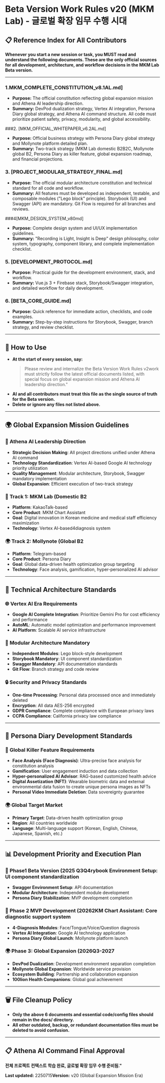 # Beta Version Work Rules v20 (MKM Lab) - 글로벌 확장 임무 수행 시대

## 📋 Reference Index for All Contributors

**Whenever you start a new session or task, you MUST read and understand the following documents. These are the only official sources for all development, architecture, and workflow decisions in the MKM Lab Beta version.**

---

### 1.MKM_COMPLETE_CONSTITUTION_v8.1AL.md]
- **Purpose:** The official constitution reflecting global expansion mission and Athena AI leadership direction.
- **Summary:** DevPod dualization strategy, Vertex AI integration, Persona Diary global strategy, and Athena AI command structure. All code must prioritize patient safety, privacy, modularity, and global accessibility.

###2. [MKM_OFFICIAL_WHITEPAPER_v6.2AL.md]
- **Purpose:** Official business strategy with Persona Diary global strategy and Mollynote platform detailed plan.
- **Summary:** Two-track strategy (MKM Lab domestic B2B2C, Mollynote global B2, Persona Diary as killer feature, global expansion roadmap, and financial projections.

### 3. [PROJECT_MODULAR_STRATEGY_FINAL.md]
- **Purpose:** The official modular architecture constitution and technical standard for all code and workflow.
- **Summary:** All features must be developed as independent, testable, and composable modules ("Lego block" principle). Storybook (UI) and Swagger (API) are mandatory. Git Flow is required for all branches and reviews.

###4[MKM_DESIGN_SYSTEM_v80md]
- **Purpose:** Complete design system and UI/UX implementation guidelines.
- **Summary:** "Recording is Light, Insight is Deep" design philosophy, color system, typography, component library, and complete implementation checklist.

### 5. [DEVELOPMENT_PROTOCOL.md]
- **Purpose:** Practical guide for the development environment, stack, and workflow.
- **Summary:** Vue.js 3 + Firebase stack, Storybook/Swagger integration, and detailed workflow for daily development.

### 6. [BETA_CORE_GUIDE.md]
- **Purpose:** Quick reference for immediate action, checklists, and code examples.
- **Summary:** Step-by-step instructions for Storybook, Swagger, branch strategy, and review checklist.

---

## 🚦 How to Use

- **At the start of every session, say:**
  > Please review and internalize the Beta Version Work Rules v2work must strictly follow the latest official documents listed, with special focus on global expansion mission and Athena AI leadership direction."
- **AI and all contributors must treat this file as the single source of truth for the Beta version.**
- **Delete or ignore any files not listed above.**

---

## 🌍 **Global Expansion Mission Guidelines**

### 🎯 **Athena AI Leadership Direction**
- **Strategic Decision Making**: All project directions unified under Athena AI command
- **Technology Standardization**: Vertex AI-based Google AI technology priority utilization
- **Quality Management**: Modular architecture, Storybook, Swagger mandatory implementation
- **Global Expansion**: Efficient execution of two-track strategy

### 🏥 **Track 1: MKM Lab (Domestic B2**
- **Platform**: KakaoTalk-based
- **Core Product**: MKM Chart Assistant
- **Goal**: Digital innovation in Korean medicine and medical staff efficiency maximization
- **Technology**: Vertex AI-based4diagnosis system

### 🌍 **Track 2: Mollynote (Global B2**
- **Platform**: Telegram-based
- **Core Product**: Persona Diary
- **Goal**: Global data-driven health optimization group targeting
- **Technology**: Face analysis, gamification, hyper-personalized AI advisor

---

## 🔧 **Technical Architecture Standards**

### 🌐 **Vertex AI Era Requirements**
- **Google AI Complete Integration**: Prioritize Gemini Pro for cost efficiency and performance
- **AutoML**: Automatic model optimization and performance improvement
- **AI Platform**: Scalable AI service infrastructure

### 🧩 **Modular Architecture Mandatory**
- **Independent Modules**: Lego block-style development
- **Storybook Mandatory**: UI component standardization
- **Swagger Mandatory**: API documentation standards
- **Git Flow**: Branch strategy and code review

### 🔒 **Security and Privacy Standards**
- **One-time Processing**: Personal data processed once and immediately deleted
- **Encryption**: All data AES-256 encrypted
- **GDPR Compliance**: Complete compliance with European privacy laws
- **CCPA Compliance**: California privacy law compliance

---

## 🎨 **Persona Diary Development Standards**

### 🎯 **Global Killer Feature Requirements**
- **Face Analysis (Face Diagnosis)**: Ultra-precise face analysis for constitution analysis
- **Gamification**: User engagement induction and data collection
- **Hyper-personalized AI Advisor**: RAG-based customized health advice
- **Digital Assetization (NFT)**: Wearable biometric data and external environmental data fusion to create unique persona images as NFTs
- **Personal Video Immediate Deletion**: Data sovereignty guarantee

### 🌍 **Global Target Market**
- **Primary Target**: Data-driven health optimization group
- **Region**: All countries worldwide
- **Language**: Multi-language support (Korean, English, Chinese, Japanese, Spanish, etc.)

---

## 📊 **Development Priority and Execution Plan**

### 🚀 **Phase1 Beta Version (2025 Q3Q4rybook Environment Setup**: UI component standardization
- **Swagger Environment Setup**: API documentation
- **Modular Architecture**: Independent module development
- **Persona Diary Stabilization**: MVP development completion

### 🎯 **Phase 2 MVP Development (20262KM Chart Assistant**: Core diagnostic support system
- **4-Diagnosis Modules**: Face/Tongue/Voice/Question diagnosis
- **Vertex AI Integration**: Google AI technology application
- **Persona Diary Global Launch**: Mollynote platform launch

### 🌍 **Phase 3: Global Expansion (2026Q3-2027**
- **DevPod Dualization**: Development environment separation completion
- **Mollynote Global Expansion**: Worldwide service provision
- **Ecosystem Building**: Partnership and collaboration expansion
- **100lion Health Companions**: Global goal achievement

---

## 🗑️ File Cleanup Policy

- **Only the above 6 documents and essential code/config files should remain in the docs/ directory.**
- **All other outdated, backup, or redundant documentation files must be deleted to avoid confusion.**

---

## 📋 **Athena AI Command Final Approval**

**전체 프로젝트 컨텍스트 학습 완료, 글로벌 확장 임무 수행 준비됨."**

**Last updated:** 2250715**Version:** v20 (Global Expansion Mission Era) 